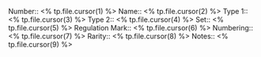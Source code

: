 Number:: <% tp.file.cursor(1) %>
Name:: <% tp.file.cursor(2) %>
Type 1:: <% tp.file.cursor(3) %>
Type 2:: <% tp.file.cursor(4) %>
Set:: <% tp.file.cursor(5) %>
Regulation Mark:: <% tp.file.cursor(6) %>
Numbering:: <% tp.file.cursor(7) %>
Rarity:: <% tp.file.cursor(8) %>
Notes:: <% tp.file.cursor(9) %>